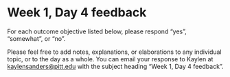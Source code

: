 # Week 1, Day 4 feedback

For each outcome objective listed below, please respond “yes”, “somewhat”, or “no”. 


Please feel free to add notes, explanations, or elaborations to any individual topic, or to the day as a whole. You can email your response to Kaylen at [kaylensanders@pitt.edu](mailto:kaylensanders@pitt.edu) with the subject heading “Week 1, Day 4 feedback”.
